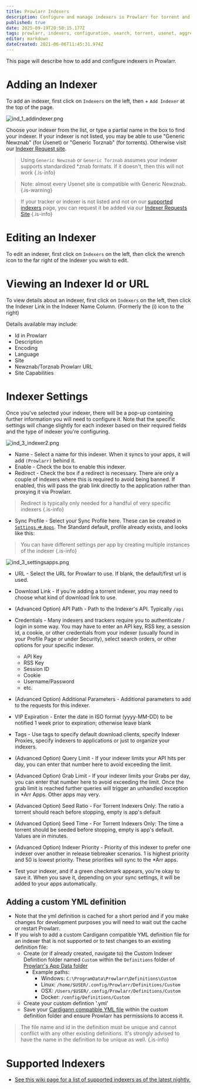 ```yaml
---
title: Prowlarr Indexers
description: Configure and manage indexers in Prowlarr for torrent and usenet search aggregation
published: true
date: 2025-09-19T20:50:15.177Z
tags: prowlarr, indexers, configuration, search, torrent, usenet, aggregation
editor: markdown
dateCreated: 2021-06-06T11:45:31.974Z
---
```


This page will describe how to add and configure indexers in Prowlarr.

# Adding an Indexer

To add an indexer, first click on `Indexers` on the left, then <kb>+</kb> `Add Indexer` at the top of the page.

![ind_1_addindexer.png](/assets/prowlarr/ind_1_addindexer.png)

Choose your indexer from the list, or type a partial name in the box to find your indexer. If your indexer is not listed, you may be able to use "Generic Newznab" (for Usenet) or "Generic Torznab" (for torrents). Otherwise visit our [Indexer Request site](https://requests.prowlarr.com/).

> Using `Generic Newznab` or `Generic Torznab` assumes your indexer supports standardized *znab formats. If it doesn't, then this will not work
{.is-info}

> Note: almost every Usenet site is compatible with Generic Newznab.
{.is-warning}

> If your tracker or indexer is not listed and not on our [supported indexers](/prowlarr/supported-indexers) page, you can request it be added via our [Indexer Requests Site](https://requests.prowlarr.com)
{.is-info}

# Editing an Indexer

To edit an indexer, first click on `Indexers` on the left, then click the wrench icon to the far right of the Indexer you wish to edit.

# Viewing an Indexer Id or URL

To view details about an indexer, first click on `Indexers` on the left, then click the Indexer Link in the Indexer Name Column. (Formerly the (i) icon to the right)

Details available may include:

- Id in Prowlarr
- Description
- Encoding
- Language
- Site
- Newznab/Torznab Prowlarr URL
- Site Capabilities

# Indexer Settings

Once you've selected your indexer, there will be a pop-up containing further information you will need to configure it. Note that the specific settings will change slightly for each indexer based on their required fields and the type of indexer you're configuring.

![ind_3_indexer2.png](/assets/prowlarr/ind_3_indexer2.png)

- Name - Select a name for this indexer. When it syncs to your apps, it will add `(Prowlarr)` behind it.
- Enable - Check the box to enable this indexer.
- Redirect - Check the box if a redirect is necessary. There are only a couple of indexers where this is required to avoid being banned. If enabled, this will pass the grab link directly to the application rather than proxying it via Prowlarr.

> Redirect is typically only needed for a handful of very specific indexers
{.is-info}

- Sync Profile - Select your Sync Profile here. These can be created in [`Settings` => `Apps`](/prowlarr/settings#applications). The Standard default, profile already exists, and looks like this:

> You can have different settings per app by creating multiple instances of the indexer
{.is-info}

![ind_3_settingsapps.png](/assets/prowlarr/ind_3_settingsapps.png)

- URL - Select the URL for Prowlarr to use. If blank, the default/first url is used.
- Download Link - If you're adding a torrent indexer, you may need to choose what kind of download link to use.
- (Advanced Option) API Path - Path to the Indexer's API. Typically `/api`
- Credentials - Many indexers and trackers require you to authenticate / login in some way. You may have to enter an API key, RSS key, a session id, a cookie, or other credentials from your indexer (usually found in your Profile Page or under Security), select search orders, or other options for your specific indexer.
  - API Key
  - RSS Key
  - Session ID
  - Cookie
  - Username/Password
  - etc.
- (Advanced Option) Additional Parameters - Additional parameters to add to the requests for this indexer.
- VIP Expiration - Enter the date in ISO format (yyyy-MM-DD) to be notified 1 week prior to expiration; otherwise leave blank
- Tags - Use tags to specify default download clients, specify Indexer Proxies, specify indexers to applications or just to organize your indexers.
- (Advanced Option) Query Limit - If your indexer limits your API hits per day, you can enter that number here to avoid exceeding the limit.
- (Advanced Option) Grab Limit - If your indexer limits your Grabs per day, you can enter that number here to avoid exceeding the limit. Once the grab limit is reached further queries will trigger an unhandled exception in \*Arr Apps. Other apps may very.
- (Advanced Option) Seed Ratio - For Torrent Indexers Only: The ratio a torrent should reach before stopping, empty is app's default
- (Advanced Option) Seed Time - For Torrent Indexers Only: The time a torrent should be seeded before stopping, empty is app's default. Values are in minutes.
- (Advanced Option) Indexer Priority - Priority of this indexer to prefer one indexer over another in release tiebreaker scenarios. 1 is highest priority and 50 is lowest priority. These priorities will sync to the \*Arr apps.

- Test your indexer, and if a green checkmark appears, you're okay to save it. When you save it, depending on your sync settings, it will be added to your apps automatically.

## Adding a custom YML definition

- Note that the yml definition is cached for a short period and if you make changes for development purposes you will need to wait out the cache or restart Prowlarr.
- If you wish to add a custom Cardigann compatible YML definition file for an indexer that is not supported or to test changes to an existing definition file:
  - Create (or if already created, navigate to) the Custom Indexer Definition folder named `Custom` within the `Definitions` folder of [Prowlarr's App Data folder](/prowlarr/appdata-directory)
    - Example paths:
      - Windows: `C:\ProgramData\Prowlarr\Definitions\Custom`
      - Linux: `/home/$USER/.config/Prowlarr/Definitions/Custom`
      - OSX: `/Users/$USER/.config/Prowlarr/Definitions/Custom`
      - Docker: `/config/Definitions/Custom`
  - Create your custom defintion '.yml'
  - Save your [Cardigann compatible YML file](/prowlarr/cardigann-yml-definition) within the custom definition folder and ensure Prowlarr has permissions to access it.

> The file name and id in the definition must be unique and cannot conflict with any other existing definitions.  It's strongly advised to have the name in the definition to be unique as well.
{.is-info}

# Supported Indexers

- [See this wiki page for a list of supported indexers as of the latest nightly.](/prowlarr/supported-indexers/)

